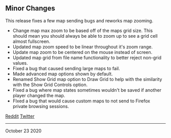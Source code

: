 ## Minor Changes

This release fixes a few map sending bugs and reworks map zooming.

- Change map max zoom to be based off of the maps grid size. This should mean you should always be able to zoom up to see a grid cell almost fullscreen.
- Updated map zoom speed to be linear throughout it's zoom range.
- Update map zoom to be centered on the mouse instead of screen.
- Updated map grid from file name functionality to better reject non-grid values.
- Fixed a bug that caused sending large maps to fail.
- Made advanced map options shown by default.
- Renamed Show Grid map option to Draw Grid to help with the similarity with the Show Grid Controls option.
- Fixed a bug where map states sometimes wouldn't be saved if another player changed the map.
- FIxed a bug that would cause custom maps to not send to Firefox private browsing sessions.

[Reddit]()
[Twitter]()

---

October 23 2020
